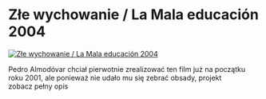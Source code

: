 Złe wychowanie / La Mala educación 2004 
=============
[![Złe wychowanie / La Mala educación 2004 ](http://vidos.pl/images/player.gif)](http://vidos.pl/zle-wychowanie-la-mala-educacion-2004)

 Pedro Almodóvar chciał pierwotnie zrealizować ten film już na początku roku 2001, ale ponieważ nie udało mu się zebrać obsady, projekt zobacz pełny opis
